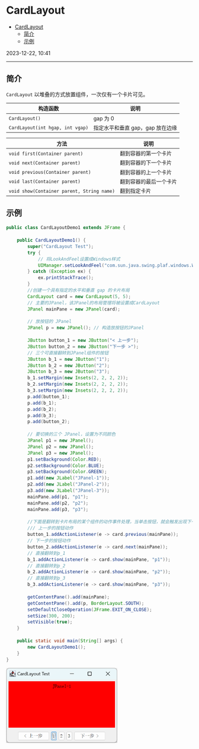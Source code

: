 # CardLayout

- [CardLayout](#cardlayout)
  - [简介](#简介)
  - [示例](#示例)

2023-12-22, 10:41
****

## 简介

`CardLayout` 以堆叠的方式放置组件，一次仅有一个卡片可见。

| 构造函数                         | 说明                             |
| -------------------------------- | -------------------------------- |
| `CardLayout()`                   | gap 为 0                         |
| `CardLayout(int hgap, int vgap)` | 指定水平和垂直 gap，gap 放在边缘 |

| 方法                                       | 说明                   |
| ------------------------------------------ | ---------------------- |
| `void first(Container parent)`             | 翻到容器的第一个卡片   |
| `void next(Container parent)`              | 翻到容器的下一个卡片   |
| `void previous(Container parent)`          | 翻到容器的上一个卡片   |
| `void last(Container parent)`              | 翻到容器的最后一个卡片 |
| `void show(Container parent, String name)` | 翻到指定卡片           |

## 示例

```java
public class CardLayoutDemo1 extends JFrame {

    public CardLayoutDemo1() {
        super("CardLayout Test");
        try {
            // 将LookAndFeel设置成Windows样式
            UIManager.setLookAndFeel("com.sun.java.swing.plaf.windows.WindowsLookAndFeel");
        } catch (Exception ex) {
            ex.printStackTrace();
        }
        //创建一个具有指定的水平和垂直 gap 的卡片布局
        CardLayout card = new CardLayout(5, 5); 
        // 主要的JPanel，该JPanel的布局管理将被设置成CardLayout
        JPanel mainPane = new JPanel(card);

        // 放按钮的 JPanel
        JPanel p = new JPanel(); // 构造放按钮的JPanel

        JButton button_1 = new JButton("< 上一步");
        JButton button_2 = new JButton("下一步 >");
        // 三个可直接翻转到JPanel组件的按钮
        JButton b_1 = new JButton("1");
        JButton b_2 = new JButton("2");
        JButton b_3 = new JButton("3");
        b_1.setMargin(new Insets(2, 2, 2, 2));
        b_2.setMargin(new Insets(2, 2, 2, 2));
        b_3.setMargin(new Insets(2, 2, 2, 2));
        p.add(button_1);
        p.add(b_1);
        p.add(b_2);
        p.add(b_3);
        p.add(button_2);

        // 要切换的三个 JPanel，设置为不同颜色
        JPanel p1 = new JPanel();
        JPanel p2 = new JPanel();
        JPanel p3 = new JPanel();
        p1.setBackground(Color.RED);
        p2.setBackground(Color.BLUE);
        p3.setBackground(Color.GREEN);
        p1.add(new JLabel("JPanel-1"));
        p2.add(new JLabel("JPanel-2"));
        p3.add(new JLabel("JPanel-3"));
        mainPane.add(p1, "p1");
        mainPane.add(p2, "p2");
        mainPane.add(p3, "p3");

        //下面是翻转到卡片布局的某个组件的动作事件处理，当单击按钮，就会触发出现下一个组件
        /// 上一步的按钮动作
        button_1.addActionListener(e -> card.previous(mainPane));
        // 下一步的按钮动作
        button_2.addActionListener(e -> card.next(mainPane));
        // 直接翻转到p_1
        b_1.addActionListener(e -> card.show(mainPane, "p1"));
        // 直接翻转到p_2
        b_2.addActionListener(e -> card.show(mainPane, "p2"));
        // 直接翻转到p_3
        b_3.addActionListener(e -> card.show(mainPane, "p3"));

        getContentPane().add(mainPane);
        getContentPane().add(p, BorderLayout.SOUTH);
        setDefaultCloseOperation(JFrame.EXIT_ON_CLOSE);
        setSize(300, 200);
        setVisible(true);
    }

    public static void main(String[] args) {
        new CardLayoutDemo1();
    }
}
```

<img src="images/image-20231222104015809.png" width="300"/>



